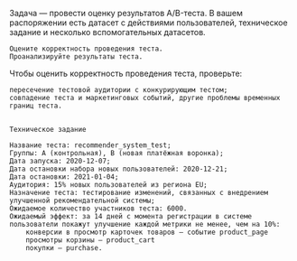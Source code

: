




Задача — провести оценку результатов A/B-теста. В вашем распоряжении есть датасет с действиями пользователей, техническое задание и несколько вспомогательных датасетов.

    Оцените корректность проведения теста.
    Проанализируйте результаты теста.

Чтобы оценить корректность проведения теста, проверьте:

    пересечение тестовой аудитории с конкурирующим тестом;
    совпадение теста и маркетинговых событий, другие проблемы временных границ теста.
    
    
    Техническое задание

    Название теста: recommender_system_test;
    Группы: А (контрольная), B (новая платёжная воронка);
    Дата запуска: 2020-12-07;
    Дата остановки набора новых пользователей: 2020-12-21;
    Дата остановки: 2021-01-04;
    Аудитория: 15% новых пользователей из региона EU;
    Назначение теста: тестирование изменений, связанных с внедрением улучшенной рекомендательной системы;
    Ожидаемое количество участников теста: 6000.
    Ожидаемый эффект: за 14 дней с момента регистрации в системе пользователи покажут улучшение каждой метрики не менее, чем на 10%:
        конверсии в просмотр карточек товаров — событие product_page
        просмотры корзины — product_cart
        покупки — purchase.

